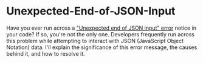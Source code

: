 # Unexpected-End-of-JSON-Input
Have you ever run across a <a href="https://unexpectedendoffile.com/unexpected-end-of-json-input/">"Unexpected end of JSON input" error</a> notice in your code? If so, you're not the only one. Developers frequently run across this problem while attempting to interact with JSON (JavaScript Object Notation) data. I'll explain the significance of this error message, the causes behind it, and how to resolve it.
